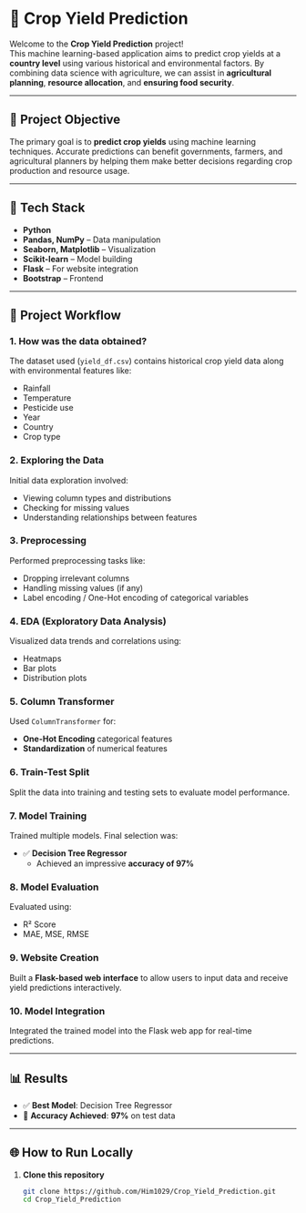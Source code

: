 # 🌾 Crop Yield Prediction

Welcome to the **Crop Yield Prediction** project!  
This machine learning-based application aims to predict crop yields at a **country level** using various historical and environmental factors. By combining data science with agriculture, we can assist in **agricultural planning**, **resource allocation**, and **ensuring food security**.

---

## 📌 Project Objective

The primary goal is to **predict crop yields** using machine learning techniques. Accurate predictions can benefit governments, farmers, and agricultural planners by helping them make better decisions regarding crop production and resource usage.

---

## 🚀 Tech Stack

- **Python**
- **Pandas, NumPy** – Data manipulation
- **Seaborn, Matplotlib** – Visualization
- **Scikit-learn** – Model building
- **Flask** – For website integration
- **Bootstrap** – Frontend

---

## 📂 Project Workflow

### 1. How was the data obtained?
The dataset used (`yield_df.csv`) contains historical crop yield data along with environmental features like:
- Rainfall
- Temperature
- Pesticide use
- Year
- Country
- Crop type

### 2. Exploring the Data
Initial data exploration involved:
- Viewing column types and distributions
- Checking for missing values
- Understanding relationships between features

### 3. Preprocessing
Performed preprocessing tasks like:
- Dropping irrelevant columns
- Handling missing values (if any)
- Label encoding / One-Hot encoding of categorical variables

### 4. EDA (Exploratory Data Analysis)
Visualized data trends and correlations using:
- Heatmaps
- Bar plots
- Distribution plots

### 5. Column Transformer
Used `ColumnTransformer` for:
- **One-Hot Encoding** categorical features
- **Standardization** of numerical features

### 6. Train-Test Split
Split the data into training and testing sets to evaluate model performance.

### 7. Model Training
Trained multiple models. Final selection was:
- ✅ **Decision Tree Regressor**
  - Achieved an impressive **accuracy of 97%**

### 8. Model Evaluation
Evaluated using:
- R² Score
- MAE, MSE, RMSE

### 9. Website Creation
Built a **Flask-based web interface** to allow users to input data and receive yield predictions interactively.

### 10. Model Integration
Integrated the trained model into the Flask web app for real-time predictions.

---

## 📊 Results

- ✅ **Best Model**: Decision Tree Regressor  
- 🎯 **Accuracy Achieved**: **97%** on test data

---

## 🌐 How to Run Locally

1. **Clone this repository**  
   ```bash
   git clone https://github.com/Him1029/Crop_Yield_Prediction.git
   cd Crop_Yield_Prediction


